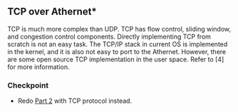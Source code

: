## TCP over Athernet*

TCP is much more complex than UDP. TCP has flow control, sliding window, and congestion control components. Directly implementing TCP from scratch is not an easy task. The TCP/IP stack in current OS is implemented in the kernel, and it is also not easy to port to the Athernet. However, there are some open source TCP implementation in the user space. Refer to [4] for more information.

### Checkpoint
- Redo [Part 2](/project_3/part_2.md) with TCP protocol instead.
